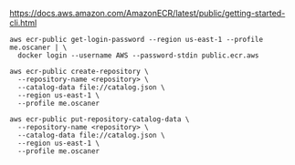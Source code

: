 
https://docs.aws.amazon.com/AmazonECR/latest/public/getting-started-cli.html

```
aws ecr-public get-login-password --region us-east-1 --profile me.oscaner | \
  docker login --username AWS --password-stdin public.ecr.aws
```

```
aws ecr-public create-repository \
  --repository-name <repository> \
  --catalog-data file://catalog.json \
  --region us-east-1 \
  --profile me.oscaner
```

```
aws ecr-public put-repository-catalog-data \
  --repository-name <repository> \
  --catalog-data file://catalog.json \
  --region us-east-1 \
  --profile me.oscaner
```
